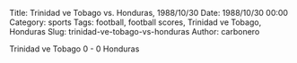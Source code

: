 Title: Trinidad ve Tobago vs. Honduras, 1988/10/30
Date: 1988/10/30 00:00
Category: sports
Tags: football, football scores, Trinidad ve Tobago, Honduras
Slug: trinidad-ve-tobago-vs-honduras
Author: carbonero


Trinidad ve Tobago 0 - 0 Honduras
